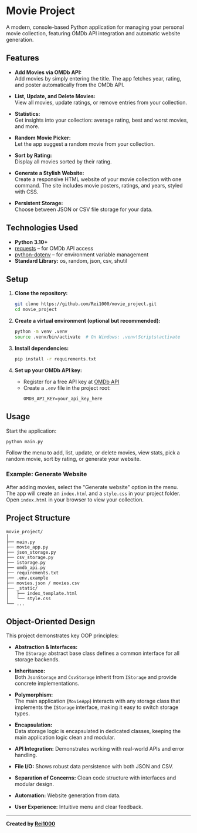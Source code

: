 # Movie Project

A modern, console-based Python application for managing your personal movie collection, featuring OMDb API integration and automatic website generation.

## Features

- **Add Movies via OMDb API:**  
  Add movies by simply entering the title. The app fetches year, rating, and poster automatically from the OMDb API.

- **List, Update, and Delete Movies:**  
  View all movies, update ratings, or remove entries from your collection.

- **Statistics:**  
  Get insights into your collection: average rating, best and worst movies, and more.

- **Random Movie Picker:**  
  Let the app suggest a random movie from your collection.

- **Sort by Rating:**  
  Display all movies sorted by their rating.

- **Generate a Stylish Website:**  
  Create a responsive HTML website of your movie collection with one command. The site includes movie posters, ratings, and years, styled with CSS.

- **Persistent Storage:**  
  Choose between JSON or CSV file storage for your data.

## Technologies Used

- **Python 3.10+**
- [requests](https://pypi.org/project/requests/) – for OMDb API access
- [python-dotenv](https://pypi.org/project/python-dotenv/) – for environment variable management
- **Standard Library:** os, random, json, csv, shutil

## Setup

1. **Clone the repository:**
   ```bash
   git clone https://github.com/Rei1000/movie_project.git
   cd movie_project
   ```

2. **Create a virtual environment (optional but recommended):**
   ```bash
   python -m venv .venv
   source .venv/bin/activate  # On Windows: .venv\Scripts\activate
   ```

3. **Install dependencies:**
   ```bash
   pip install -r requirements.txt
   ```

4. **Set up your OMDb API key:**
   - Register for a free API key at [OMDb API](https://www.omdbapi.com/apikey.aspx)
   - Create a `.env` file in the project root:
     ```
     OMDB_API_KEY=your_api_key_here
     ```

## Usage

Start the application:
```bash
python main.py
```

Follow the menu to add, list, update, or delete movies, view stats, pick a random movie, sort by rating, or generate your website.

### Example: Generate Website

After adding movies, select the "Generate website" option in the menu.  
The app will create an `index.html` and a `style.css` in your project folder.  
Open `index.html` in your browser to view your collection.

## Project Structure

```
movie_project/
│
├── main.py
├── movie_app.py
├── json_storage.py
├── csv_storage.py
├── istorage.py
├── omdb_api.py
├── requirements.txt
├── .env.example
├── movies.json / movies.csv
├── _static/
│   ├── index_template.html
│   └── style.css
└── ...
```

## Object-Oriented Design

This project demonstrates key OOP principles:

- **Abstraction & Interfaces:**  
  The `IStorage` abstract base class defines a common interface for all storage backends.

- **Inheritance:**  
  Both `JsonStorage` and `CsvStorage` inherit from `IStorage` and provide concrete implementations.

- **Polymorphism:**  
  The main application (`MovieApp`) interacts with any storage class that implements the `IStorage` interface, making it easy to switch storage types.

- **Encapsulation:**  
  Data storage logic is encapsulated in dedicated classes, keeping the main application logic clean and modular.

- **API Integration:** 
  Demonstrates working with real-world APIs and error handling.

- **File I/O:** 
  Shows robust data persistence with both JSON and CSV.

- **Separation of Concerns:** 
  Clean code structure with interfaces and modular design.

- **Automation:** 
  Website generation from data.

- **User Experience:** 
  Intuitive menu and clear feedback.

---

**Created by [Rei1000](https://github.com/Rei1000)**
